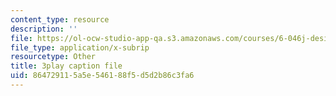 ```yaml
---
content_type: resource
description: ''
file: https://ol-ocw-studio-app-qa.s3.amazonaws.com/courses/6-046j-design-and-analysis-of-algorithms-spring-2015/864729115a5e546188f5d5d2b86c3fa6_tKwnms5iRBU.vtt
file_type: application/x-subrip
resourcetype: Other
title: 3play caption file
uid: 86472911-5a5e-5461-88f5-d5d2b86c3fa6
---
```

